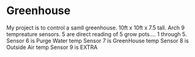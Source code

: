 # Greenhouse
My project is to control a samll greenhouse. 10ft x 10ft x 7.5 tall. Arch 
9 tempreature sensors. 5 are direct reading of 5 grow pots.... 1 through 5.
Sensor 6 is Purge Water temp
Sensor 7 is GreenHouse temp
Sensor 8 is Outside Air temp
Sensor 9 is EXTRA

